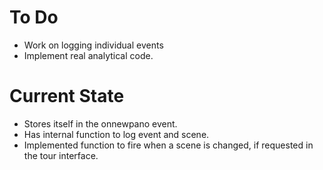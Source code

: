 # To Do
 - Work on logging individual events
 - Implement real analytical code.
  
# Current State
 - Stores itself in the onnewpano event.
 - Has internal function to log event and scene.
 - Implemented function to fire when a scene is changed, if requested in the tour interface.
